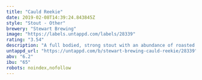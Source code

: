 ```yaml
---
title: "Cauld Reekie"
date: 2019-02-08T14:39:24.843845Z
style: "Stout - Other"
brewery: "Stewart Brewing"
image: "https://labels.untappd.com/labels/28339"
rating: "3.54"
description: "A full bodied, strong stout with an abundance of roasted malt flavours. Liquorice, molasses ans a hint of sweetness."
untappd_url: "https://untappd.com/b/stewart-brewing-cauld-reekie/28339"
abv: "6.2"
ibu: "65"
robots: noindex,nofollow
---
```

